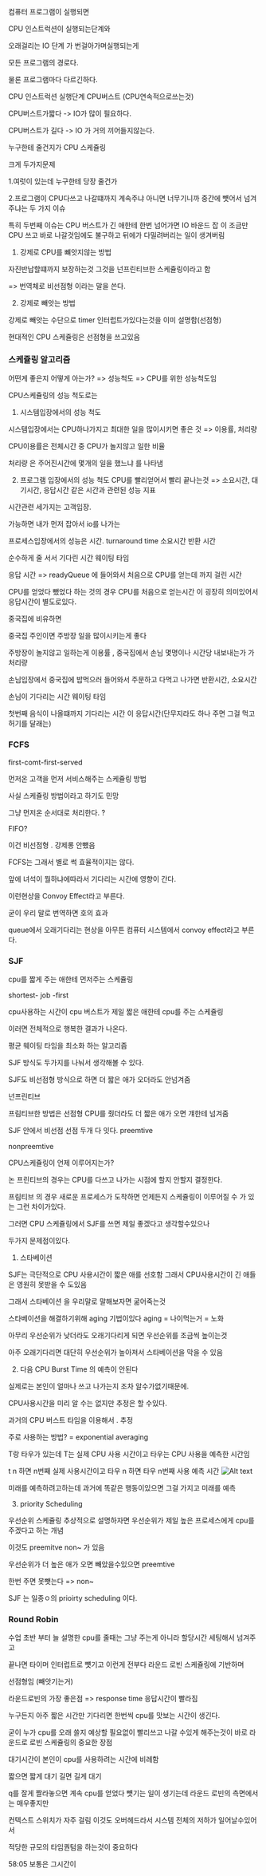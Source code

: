 컴퓨터 프로그램이 실행되면

CPU 인스트럭션이 실행되는단계와

오래걸리는 IO 단계 가 번걸아가며실행되는게

모든 프로그램의 경로다.

물론 프로그램마다 다르긴하다.

CPU 인스트럭션 실행단계 CPU버스트 (CPU연속적으로쓰는것)

CPU버스트가짧다 -> IO가 많이 필요하다.

CPU버스트가 길다 -> IO 가 거의 끼어들지않는다.

누구한테 줄건지가 CPU 스케쥴링

크게 두가지문제

1.여럿이 있는데 누구한테 당장 줄건가

2.프로그램이 CPU다쓰고 나갈떄까지 계속주냐 아니면 너무기니까 중간에 뻇어서 넘겨주냐는 두 가지 이슈

특히 두번째 이슈는 CPU 버스트가 긴 애한테 한번 넘어가면 IO 바운드 잡 이 조금만 CPU 쓰고 바로 나갈것임에도 불구하고 뒤에가 다밀려버리는 일이 생겨버림

1. 강제로 CPU를 뺴앗지않는 방법

자진반납할떄까지 보장하는것 그것을 넌프린티브한 스케쥴링이라고 함

=> 번역체로 비선점형 이라는 말을 쓴다.

2. 강제로 빼앗는 방법

강제로 빼앗는 수단으로 timer 인터럽트가있다는것을 이미 설명함(선점형)

현대적인 CPU 스케쥴링은 선점형을 쓰고있음

### 스케쥴링 알고리즘

어떤게 좋은지 어떻게 아는가? => 성능척도 => CPU를 위한 성능척도임

CPU스케쥴링의 성능 척도로는

1. 시스템입장에서의 성능 척도

시스템입장에서는 CPU하나가지고 최대한 일을 많이시키면 좋은 것
=> 이용률, 처리량

CPU이용률은 전체시간 중 CPU가 놀지않고 일한 비율

처리량 은 주어진시간에 몇개의 일을 했느냐 를 나타냄

2. 프로그램 입장에서의 성능 척도
   CPU를 빨리얻어서 빨리 끝나는것
   => 소요시간, 대기시간, 응답시간 같은 시간과 관련된 성능 지표

시간관련 세가지는 고객입장.

가능하면 내가 먼저 잡아서 io를 나가는

프로세스입장에서의 성능은 시간. turnaround time 소요시간 반환 시간

순수하게 줄 서서 기다린 시간 웨이팅 타임

응답 시간 => readyQueue 에 들어와서 처음으로 CPU를 얻는데 까지 걸린 시간

CPU를 얻었다 뺐었다 하는 것의 경우 CPU를 처음으로 얻는시간 이 굉장히 의미있어서 응답시간이 별도로있다.

중국집에 비유하면

중국집 주인이면 주방장 일을 많이시키는게 좋다

주방장이 놀지않고 일하는게 이용률 , 중국집에서 손님 몇명이나 시간당 내보내는가 가 처리량

손님입장에서 중국집에 밥먹으러 들어와서 주문하고 다먹고 나가면 반환시간, 소요시간

손님이 기다리는 시간 웨이팅 타임

첫번째 음식이 나올떄까지 기다리는 시간 이 응답시간(단무지라도 하나 주면 그걸 먹고 허기를 달래는)

### FCFS

first-comt-first-served

먼저온 고객을 먼저 서비스해주는 스케쥴링 방법

사실 스케쥴링 방법이라고 하기도 민망

그냥 먼저온 순서대로 처리한다.
?

FIFO?

이건 비선점형 . 강제롱 안뺐음

FCFS는 그래서 별로 썩 효율적이지는 않다.

앞에 녀석이 뭘하냐에따라서 기다리는 시간에 영향이 간다.

이런현상을 Convoy Effect라고 부른다.

굳이 우리 말로 번역하면 호의 효과

queue에서 오래기다리는 현상을 아무튼 컴퓨터 시스템에서 convoy effect라고 부른다.

### SJF

cpu를 짧게 주는 애한테 먼저주는 스케쥴링

shortest- job -first

cpu사용하는 시간이 cpu 버스트가 제일 짧은 애한테 cpu를 주는 스케쥴링

이러면 전체적으로 행복한 결과가 나온다.

평균 웨이팅 타임을 최소화 하는 알고리즘

SJF 방식도 두가지를 나눠서 생각해볼 수 있다.

SJF도 비선점형 방식으로 하면 더 짧은 애가 오더라도 안넘겨줌

넌프린티브

프림티브한 방법은 선점형 CPU를 줬더라도 더 짧은 애가 오면 걔한테 넘겨줌

SJF 안에서 비선점 선점 두개 다 잇다.
preemtive

nonpreemtive

CPU스케쥴링이 언제 이루어지는가?

논 프린티브의 경우는 CPU를 다쓰고 나가는 시점에 할지 안할지 결정한다.

프림티브 의 경우 새로운 프로세스가 도착하면 언제든지 스케쥴링이 이루어질 수 가 있는 그런 차이가있다.

그러면 CPU 스케쥴링에서 SJF를 쓰면 제일 좋겠다고 생각할수있으나

두가지 문제점이있다.

1. 스타베이션

SJF는 극단적으로 CPU 사용시간이 짧은 애를 선호함 그래서 CPU사용시간이 긴 애들은 영원히 못받을 수 도있음

그래서 스타베이션 을 우리말로 말해보자면 굶어죽는것

스타베이션을 해결하기위해 aging 기법이있다
aging = 나이먹는거 = 노화

아무리 우선순위가 낮더라도 오래기다리게 되면 우선순위를 조금씩 높이는것

아주 오래기다리면 대단히 우선순위가 높아져서 스타베이션을 막을 수 있음

2. 다음 CPU Burst Time 의 예측이 안된다

실제로는 본인이 얼마나 쓰고 나가는지 조차 알수가없기때문에.

CPU사용시간을 미리 알 수는 없지만 추정은 할 수있다.

과거의 CPU 버스트 타임을 이용해서 . 추정

주로 사용하는 방법? = exponential averaging

T랑 타우가 있는데 T는 실제 CPU 사용 시간이고 타우는 CPU 사용을 예측한 시간임

t n 하면 n번째 실제 사용시간이고 타우 n 하면 타우 n번째 사용 예측 시간
![Alt text](image-15.png)

미래를 예측하려고하는데 과거에 똑같은 행동이있으면 그걸 가지고 미래를 예측

3. priority Scheduling

우선순위 스케쥴링 추상적으로 설명하자면 우선순위가 제일 높은 프로세스에게 cpu를 주겠다고 하는 개념

이것도 preemitve non~ 가 있음

우선순위가 더 높은 애가 오면 빼았을수있으면 preemtive

한번 주면 못뺏는다 => non~

SJF 는 일종ㅇ의 prioirty scheduling 이다.

### Round Robin

수업 초반 부터 늘 설명한 cpu를 줄때는 그냥 주는게 아니라 할당시간 세팅해서 넘겨주고

끝나면 타이머 인터럽트로 뻇기고 이런게 전부다 라운드 로빈 스케쥴링에 기반하며

선점형임 (빼앗기는거)

라운드로빈의 가장 좋은점 => response time 응답시간이 빨라짐

누구든지 아주 짧은 시간만 기다리면 한번씩 cpu를 맛보는 시간이 생긴다.

굳이 누가 cpu를 오래 쓸지 예상할 필요없이 빨리쓰고 나갈 수있게 해주는것이 바로 라운드로 로빈 스케쥴링의 중요한 장점

대기시간이 본인이 cpu를 사용하려는 시간에 비례함

짧으면 짧게 대기 길면 길게 대기

q를 잘게 짤라놓으면 계속 cpu를 얻었다 뻇기는 일이 생기는데 라운드 로빈의 측면에서는 매우좋지만

컨텍스트 스위치가 자주 걸림 이것도 오버헤드라서 시스템 전체의 저하가 일어날수있어서

적당한 규모의 타임퀀텀을 하는것이 중요하다

58:05 보통은 그시간이
